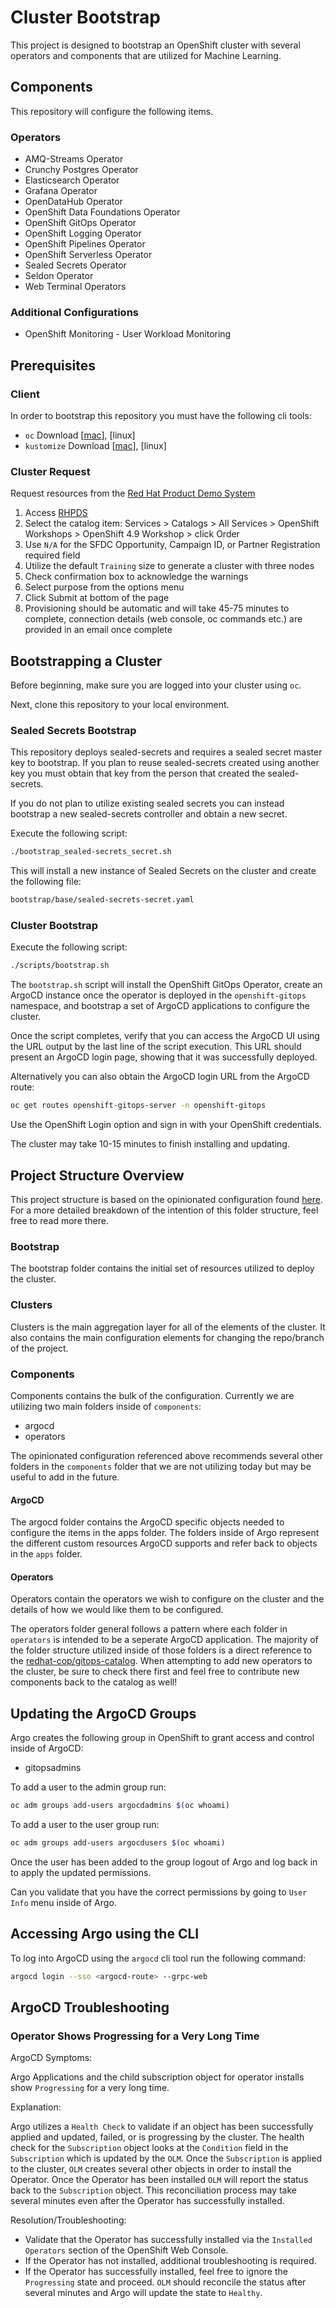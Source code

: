 # Cluster Bootstrap

This project is designed to bootstrap an OpenShift cluster with several operators and components that are utilized for Machine Learning.

## Components

This repository will configure the following items.

### Operators

- AMQ-Streams Operator
- Crunchy Postgres Operator
- Elasticsearch Operator
- Grafana Operator
- OpenDataHub Operator
- OpenShift Data Foundations Operator
- OpenShift GitOps Operator
- OpenShift Logging Operator
- OpenShift Pipelines Operator
- OpenShift Serverless Operator
- Sealed Secrets Operator
- Seldon Operator
- Web Terminal Operators

### Additional Configurations

- OpenShift Monitoring - User Workload Monitoring

## Prerequisites

### Client

In order to bootstrap this repository you must have the following cli tools:

- `oc` Download [[mac](https://formulae.brew.sh/formula/openshift-cli)], [linux]
- `kustomize` Download [[mac](https://formulae.brew.sh/formula/kustomize)], [linux]

### Cluster Request

Request resources from the [Red Hat Product Demo System](https://source.redhat.com/departments/globalservices/gpte/redhatproductdemosystem)

1. Access [RHPDS](https://rhpds.redhat.com/)
1. Select the catalog item: Services > Catalogs > All Services > OpenShift Workshops > OpenShift 4.9 Workshop > click Order
1. Use `N/A` for the SFDC Opportunity, Campaign ID, or Partner Registration required field
1. Utilize the default `Training` size to generate a cluster with three nodes
1. Check confirmation box to acknowledge the warnings
1. Select purpose from the options menu
1. Click Submit at bottom of the page
1. Provisioning should be automatic and will take 45-75 minutes to complete, connection details (web console, oc commands etc.) are provided in an email once complete

## Bootstrapping a Cluster

Before beginning, make sure you are logged into your cluster using `oc`.

Next, clone this repository to your local environment.

### Sealed Secrets Bootstrap

This repository deploys sealed-secrets and requires a sealed secret master key to bootstrap.  If you plan to reuse sealed-secrets created using another key you must obtain that key from the person that created the sealed-secrets.

If you do not plan to utilize existing sealed secrets you can instead bootstrap a new sealed-secrets controller and obtain a new secret.

Execute the following script:

```sh
./bootstrap_sealed-secrets_secret.sh
```

This will install a new instance of Sealed Secrets on the cluster and create the following file:

```sh
bootstrap/base/sealed-secrets-secret.yaml
```

### Cluster Bootstrap

Execute the following script:

```sh
./scripts/bootstrap.sh
```

The `bootstrap.sh` script will install the OpenShift GitOps Operator, create an ArgoCD instance once the operator is deployed in the `openshift-gitops` namespace, and bootstrap a set of ArgoCD applications to configure the cluster.

Once the script completes, verify that you can access the ArgoCD UI using the URL output by the last line of the script execution. This URL should present an ArgoCD login page, showing that it was successfully deployed.

Alternatively you can also obtain the ArgoCD login URL from the ArgoCD route:

```sh
oc get routes openshift-gitops-server -n openshift-gitops
```

Use the OpenShift Login option and sign in with your OpenShift credentials.

The cluster may take 10-15 minutes to finish installing and updating.

## Project Structure Overview

This project structure is based on the opinionated configuration found [here](https://github.com/gnunn-gitops/standards/blob/master/folders.md).  For a more detailed breakdown of the intention of this folder structure, feel free to read more there.

### Bootstrap

The bootstrap folder contains the initial set of resources utilized to deploy the cluster.

### Clusters

Clusters is the main aggregation layer for all of the elements of the cluster.  It also contains the main configuration elements for changing the repo/branch of the project.

### Components

Components contains the bulk of the configuration.  Currently we are utilizing two main folders inside of `components`:

- argocd
- operators

The opinionated configuration referenced above recommends several other folders in the `components` folder that we are not utilizing today but may be useful to add in the future.

#### ArgoCD

The argocd folder contains the ArgoCD specific objects needed to configure the items in the apps folder.  The folders inside of Argo represent the different custom resources ArgoCD supports and refer back to objects in the `apps` folder.

#### Operators

Operators contain the operators we wish to configure on the cluster and the details of how we would like them to be configured.

The operators folder general follows a pattern where each folder in `operators` is intended to be a seperate ArgoCD application.  The majority of the folder structure utilized inside of those folders is a direct reference to the [redhat-cop/gitops-catalog](https://github.com/redhat-cop/gitops-catalog).  When attempting to add new operators to the cluster, be sure to check there first and feel free to contribute new components back to the catalog as well!

## Updating the ArgoCD Groups

Argo creates the following group in OpenShift to grant access and control inside of ArgoCD:

- gitopsadmins

To add a user to the admin group run:

```sh
oc adm groups add-users argocdadmins $(oc whoami)
```

To add a user to the user group run:

```sh
oc adm groups add-users argocdusers $(oc whoami)
```

Once the user has been added to the group logout of Argo and log back in to apply the updated permissions.

Can you validate that you have the correct permissions by going to `User Info` menu inside of Argo.

## Accessing Argo using the CLI

To log into ArgoCD using the `argocd` cli tool run the following command:

```sh
argocd login --sso <argocd-route> --grpc-web
```

## ArgoCD Troubleshooting

### Operator Shows Progressing for a Very Long Time

ArgoCD Symptoms:

Argo Applications and the child subscription object for operator installs show `Progressing` for a very long time.

Explanation:

Argo utilizes a `Health Check` to validate if an object has been successfully applied and updated, failed, or is progressing by the cluster.  The health check for the `Subscription` object looks at the `Condition` field in the `Subscription` which is updated by the `OLM`.  Once the `Subscription` is applied to the cluster, `OLM` creates several other objects in order to install the Operator.  Once the Operator has been installed `OLM` will report the status back to the `Subscription` object.  This reconciliation process may take several minutes even after the Operator has successfully installed.

Resolution/Troubleshooting:
- Validate that the Operator has successfully installed via the `Installed Operators` section of the OpenShift Web Console.
- If the Operator has not installed, additional troubleshooting is required.
- If the Operator has successfully installed, feel free to ignore the `Progressing` state and proceed.  `OLM` should reconcile the status after several minutes and Argo will update the state to `Healthy`.
